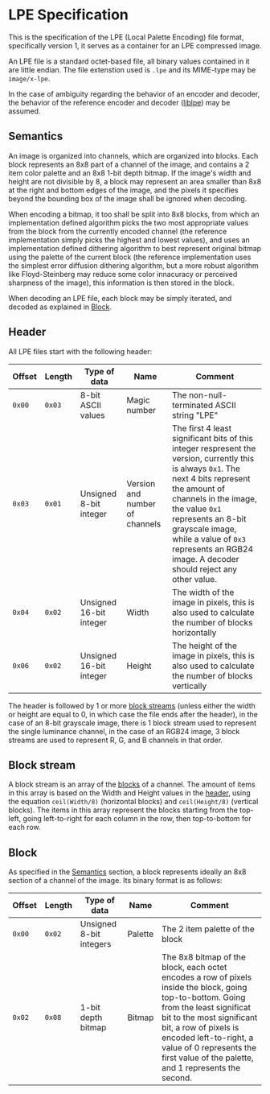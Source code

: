 # LPE Specification
This is the specification of the LPE (Local Palette Encoding) file format, specifically version 1, it serves as a container for an LPE compressed image.

An LPE file is a standard octet-based file, all binary values contained in it are little endian. The file extenstion used is `.lpe` and its MIME-type may be `image/x-lpe`.

In the case of ambiguity regarding the behavior of an encoder and decoder, the behavior of the reference encoder and decoder ([liblpe](../liblpe)) may be assumed.

## Semantics
An image is organized into channels, which are organized into blocks. Each block represents an 8x8 part of a channel of the image, and contains a 2 item color palette and an 8x8 1-bit depth bitmap. If the image's width and height are not divisible by 8, a block may represent an area smaller than 8x8 at the right and bottom edges of the image, and the pixels it specifies beyond the bounding box of the image shall be ignored when decoding.

When encoding a bitmap, it too shall be split into 8x8 blocks, from which an implementation defined algorithm picks the two most appropriate values from the block from the currently encoded channel (the reference implementation simply picks the highest and lowest values), and uses an implementation defined dithering algorithm to best represent original bitmap using the palette of the current block (the reference implementation uses the simplest error diffusion dithering algorithm, but a more robust algorithm like Floyd-Steinberg may reduce some color innacuracy or perceived sharpness of the image), this information is then stored in the block.

When decoding an LPE file, each block may be simply iterated, and decoded as explained in [Block](#block).

## Header
All LPE files start with the following header:

|Offset|Length|Type of data|Name|Comment|
|-|-|-|-|-|
|`0x00`|`0x03`|8-bit ASCII values|Magic number|The non-null-terminated ASCII string "LPE"|
|`0x03`|`0x01`|Unsigned 8-bit integer|Version and number of channels|The first 4 least significant bits of this integer respresent the version, currently this is always `0x1`. The next 4 bits represent the amount of channels in the image, the value `0x1` represents an 8-bit grayscale image, while a value of `0x3` represents an RGB24 image. A decoder should reject any other value.|
|`0x04`|`0x02`|Unsigned 16-bit integer|Width|The width of the image in pixels, this is also used to calculate the number of blocks horizontally|
|`0x06`|`0x02`|Unsigned 16-bit integer|Height|The height of the image in pixels, this is also used to calculate the number of blocks vertically|

The header is followed by 1 or more [block streams](#block-stream) (unless either the width or height are equal to 0, in which case the file ends after the header), in the case of an 8-bit grayscale image, there is 1 block stream used to represent the single luminance channel, in the case of an RGB24 image, 3 block streams are used to represent R, G, and B channels in that order.

## Block stream
A block stream is an array of the [blocks](#block) of a channel. The amount of items in this array is based on the Width and Height values in the [header](#header), using the equation `ceil(Width/8)` (horizontal blocks) and `ceil(Height/8)` (vertical blocks). The items in this array represent the blocks starting from the top-left, going left-to-right for each column in the row, then top-to-bottom for each row.

## Block
As specified in the [Semantics](#semantics) section, a block represents ideally an 8x8 section of a channel of the image. Its binary format is as follows:

|Offset|Length|Type of data|Name|Comment|
|-|-|-|-|-|
|`0x00`|`0x02`|Unsigned 8-bit integers|Palette|The 2 item palette of the block|
|`0x02`|`0x08`|1-bit depth bitmap|Bitmap|The 8x8 bitmap of the block, each octet encodes a row of pixels inside the block, going top-to-bottom. Going from the least significat bit to the most significant bit, a row of pixels is encoded left-to-right, a value of 0 represents the first value of the palette, and 1 represents the second.|
